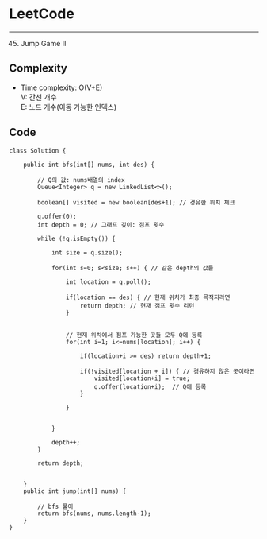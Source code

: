 [//]: # (# Intuition)
<!-- Describe your first thoughts on how to solve this problem. -->


# LeetCode
___
45. Jump Game II

[//]: # (## Approach)

[//]: # (<!-- Describe your approach to solving the problem. -->)


## Complexity

- Time complexity: O(V+E)  
V: 간선 개수  
E: 노드 개수(이동 가능한 인덱스)

[//]: # (<!-- Add your time complexity here, e.g. $$O&#40;n&#41;$$ -->)

[//]: # ()
[//]: # ([//]: # &#40;- Space complexity:&#41;)
[//]: # (<!-- Add your space complexity here, e.g. $$O&#40;n&#41;$$ -->)

## Code
```
class Solution {
    
    public int bfs(int[] nums, int des) {

        // Q의 값: nums배열의 index
        Queue<Integer> q = new LinkedList<>();

        boolean[] visited = new boolean[des+1]; // 경유한 위치 체크

        q.offer(0);
        int depth = 0; // 그래프 깊이: 점프 횟수

        while (!q.isEmpty()) {

            int size = q.size();

            for(int s=0; s<size; s++) { // 같은 depth의 값들

                int location = q.poll();

                if(location == des) { // 현재 위치가 최종 목적지라면
                    return depth; // 현재 점프 횟수 리턴
                }


                // 현재 위치에서 점프 가능한 곳들 모두 Q에 등록
                for(int i=1; i<=nums[location]; i++) {

                    if(location+i >= des) return depth+1;

                    if(!visited[location + i]) { // 경유하지 않은 곳이라면
                        visited[location+i] = true;
                        q.offer(location+i);  // Q에 등록
                    }

                }
              
                
            }

            depth++;
        }

        return depth;
        

    }
    public int jump(int[] nums) {

        // bfs 풀이
        return bfs(nums, nums.length-1);
    }
}
```